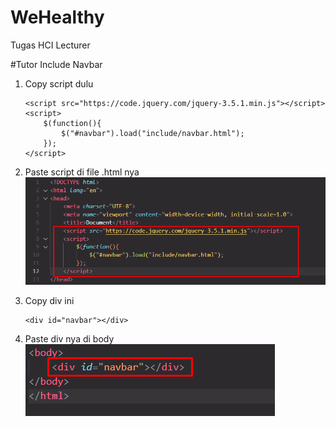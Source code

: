 # WeHealthy
 Tugas HCI Lecturer


#Tutor Include Navbar

1.  Copy script dulu
    ```
    <script src="https://code.jquery.com/jquery-3.5.1.min.js"></script>
    <script>
        $(function(){
            $("#navbar").load("include/navbar.html"); 
        });
    </script>
    ```

2. Paste script di file .html nya
![Alt text](image.png)

3. Copy div ini 
    ```
    <div id="navbar"></div>
    ```
    
4. Paste div nya di body 
![Alt text](image-1.png)
